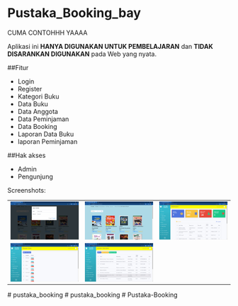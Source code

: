 # Pustaka_Booking_bay
CUMA CONTOHHH YAAAA

Aplikasi ini **HANYA DIGUNAKAN UNTUK PEMBELAJARAN** dan **TIDAK DISARANKAN DIGUNAKAN** pada Web yang nyata.

##Fitur
- Login
- Register
-	Kategori Buku
- Data Buku
- Data Anggota
- Data Peminjaman
- Data Booking
- Laporan Data Buku
- laporan Peminjaman

##Hak akses
- Admin
- Pengunjung

Screenshots:<br>
<table style={border:"none"}><tr>
<td><img src="https://github.com/SaifulDA/pustaka-booking/blob/36b85632eb8bbb7de5ed8aa422a347eff28b8a10/Screenshoot/pustaka1.jpg" alt="Screenshot 1"/></td>
<td><img src="https://github.com/SaifulDA/pustaka-booking/blob/36b85632eb8bbb7de5ed8aa422a347eff28b8a10/Screenshoot/pustaka2.jpg" alt="Screenshot 2"/></td>
<td><img src="https://github.com/SaifulDA/pustaka-booking/blob/36b85632eb8bbb7de5ed8aa422a347eff28b8a10/Screenshoot/pustaka3.jpg" alt="Screenshot 3"/></td>
</tr>
<tr>
<td><img src="https://github.com/SaifulDA/pustaka-booking/blob/36b85632eb8bbb7de5ed8aa422a347eff28b8a10/Screenshoot/pustaka4.jpg" alt="Screenshot 4"/></td>
<td><img src="https://github.com/SaifulDA/pustaka-booking/blob/36b85632eb8bbb7de5ed8aa422a347eff28b8a10/Screenshoot/pustaka5.jpg" alt="Screenshot 5"/></td>




</tr>

</table>
# pustaka_booking
# pustaka_booking
# Pustaka-Booking

